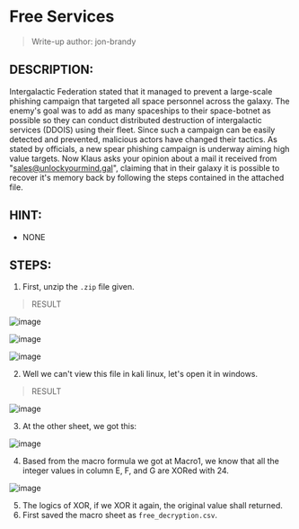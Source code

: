 # Free Services
> Write-up author: jon-brandy
## DESCRIPTION:
Intergalactic Federation stated that it managed to prevent a large-scale phishing campaign that targeted all space personnel across the galaxy. 
The enemy's goal was to add as many spaceships to their space-botnet as possible so they can conduct distributed destruction of intergalactic services (DDOIS) using their fleet. 
Since such a campaign can be easily detected and prevented, malicious actors have changed their tactics. As stated by officials, a new spear phishing campaign is underway aiming high value targets. 
Now Klaus asks your opinion about a mail it received from "sales@unlockyourmind.gal", claiming that in their galaxy it is possible to recover it's memory back by following the steps contained in the attached file.
## HINT:
- NONE
## STEPS:
1. First, unzip the `.zip` file given.

> RESULT

![image](https://user-images.githubusercontent.com/70703371/211980542-533c48b0-ff60-4a9d-a229-e0f00c11f5fb.png)


![image](https://user-images.githubusercontent.com/70703371/211980644-45faf4b6-d077-4bdf-b361-29fc28c97967.png)


![image](https://user-images.githubusercontent.com/70703371/211981425-cf0977a4-1779-4934-a280-49867f3b538c.png)


2. Well we can't view this file in kali linux, let's open it in windows.

> RESULT

![image](https://user-images.githubusercontent.com/70703371/212715812-12b7ed6a-5c31-42d9-9276-ac333d1d87f2.png)


3. At the other sheet, we got this:

![image](https://user-images.githubusercontent.com/70703371/212715911-e83a5e66-6e2f-4b2c-ad3e-c3a13bff949b.png)


4. Based from the macro formula we got at Macro1, we know that all the integer values in column E, F, and G are XORed with 24.

![image](https://user-images.githubusercontent.com/70703371/214282711-5a90ae43-aa07-48da-a0f3-cb1a705f9b96.png)


5. The logics of XOR, if we XOR it again, the original value shall returned.
6. First saved the macro sheet as `free_decryption.csv`.

